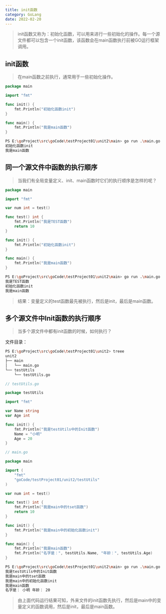 ```yaml
---
title: init函数
category: GoLang
date: 2022-02-20
---
```


> init函数又称为：初始化函数，可以用来进行一些初始化的操作。每一个源文件都可以包含一个init函数，该函数会在main函数执行前被GO运行框架调用。

## init函数

> 在main函数之前执行，通常用于一些初始化操作。

```go
package main

import "fmt"

func init() {
	fmt.Println("初始化函数init")
}

func main() {
	fmt.Println("我是main函数")
}

```

```bash
PS E:\goProject\src\goCode\testProject01\unit2\main> go run .\main.go  
初始化函数init
我是main函数
```

## 同一个源文件中函数的执行顺序

> 当我们有全局变量定义、init、main函数时它们的执行顺序是怎样的呢？

```go
package main

import "fmt"

var num int = test()

func test() int {
	fmt.Println("我是TEST函数")
	return 10
}

func init() {
	fmt.Println("初始化函数init")
}

func main() {
	fmt.Println("我是main函数")
}
```

```bash
PS E:\goProject\src\goCode\testProject01\unit2\main> go run .\main.go
我是TEST函数
初始化函数init
我是main函数
```

> 结果：变量定义的test函数最先被执行，然后是init，最后是main函数。

## 多个源文件中Init函数的执行顺序

> 当多个源文件中都有init函数的时候，如何执行？

文件目录：

```bash
PS E:\goProject\src\goCode\testProject01\unit2> treee
unit2
├── main
│   └── main.go     
└── testUtils       
    └── testUtils.go
```

```go
// testUtils.go

package testUtils

import "fmt"

var Name string
var Age int

func init() {
	fmt.Println("我是testUtils中的Init函数")
	Name = "小明"
	Age = 20
}
```

```go
// main.go  

package main

import (
	"fmt"
	"goCode/testProject01/unit2/testUtils"
)

var num int = test()

func test() int {
	fmt.Println("我是main中的tset函数")
	return 10
}

func init() {
	fmt.Println("我是main中的初始化函数init")
}

func main() {
	fmt.Println("我是main函数")
	fmt.Println("名字是：", testUtils.Name, "年龄：", testUtils.Age)
}
```

```bash
PS E:\goProject\src\goCode\testProject01\unit2\main> go run .\main.go
我是testUtils中的Init函数
我是main中的tset函数
我是main中的初始化函数init
我是main函数
名字是： 小明 年龄： 20
```

> 由上面代码运行结果可知，外来文件的init函数先执行，然后是main中的变量定义的函数调用，然后是init，最后是main函数。